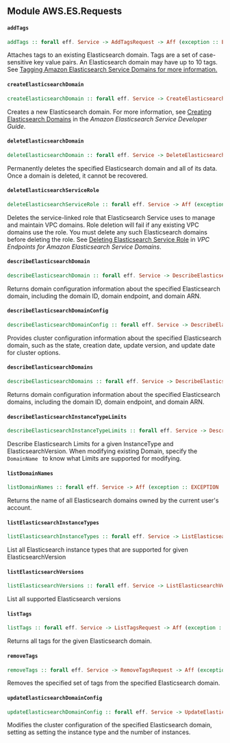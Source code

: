 ## Module AWS.ES.Requests

#### `addTags`

``` purescript
addTags :: forall eff. Service -> AddTagsRequest -> Aff (exception :: EXCEPTION | eff) Unit
```

<p>Attaches tags to an existing Elasticsearch domain. Tags are a set of case-sensitive key value pairs. An Elasticsearch domain may have up to 10 tags. See <a href="http://docs.aws.amazon.com/elasticsearch-service/latest/developerguide/es-managedomains.html#es-managedomains-awsresorcetagging" target="_blank"> Tagging Amazon Elasticsearch Service Domains for more information.</a></p>

#### `createElasticsearchDomain`

``` purescript
createElasticsearchDomain :: forall eff. Service -> CreateElasticsearchDomainRequest -> Aff (exception :: EXCEPTION | eff) CreateElasticsearchDomainResponse
```

<p>Creates a new Elasticsearch domain. For more information, see <a href="http://docs.aws.amazon.com/elasticsearch-service/latest/developerguide/es-createupdatedomains.html#es-createdomains" target="_blank">Creating Elasticsearch Domains</a> in the <i>Amazon Elasticsearch Service Developer Guide</i>.</p>

#### `deleteElasticsearchDomain`

``` purescript
deleteElasticsearchDomain :: forall eff. Service -> DeleteElasticsearchDomainRequest -> Aff (exception :: EXCEPTION | eff) DeleteElasticsearchDomainResponse
```

<p>Permanently deletes the specified Elasticsearch domain and all of its data. Once a domain is deleted, it cannot be recovered.</p>

#### `deleteElasticsearchServiceRole`

``` purescript
deleteElasticsearchServiceRole :: forall eff. Service -> Aff (exception :: EXCEPTION | eff) Unit
```

<p>Deletes the service-linked role that Elasticsearch Service uses to manage and maintain VPC domains. Role deletion will fail if any existing VPC domains use the role. You must delete any such Elasticsearch domains before deleting the role. See <a href="http://docs.aws.amazon.com/elasticsearch-service/latest/developerguide/es-vpc.html#es-enabling-slr" target="_blank">Deleting Elasticsearch Service Role</a> in <i>VPC Endpoints for Amazon Elasticsearch Service Domains</i>.</p>

#### `describeElasticsearchDomain`

``` purescript
describeElasticsearchDomain :: forall eff. Service -> DescribeElasticsearchDomainRequest -> Aff (exception :: EXCEPTION | eff) DescribeElasticsearchDomainResponse
```

<p>Returns domain configuration information about the specified Elasticsearch domain, including the domain ID, domain endpoint, and domain ARN.</p>

#### `describeElasticsearchDomainConfig`

``` purescript
describeElasticsearchDomainConfig :: forall eff. Service -> DescribeElasticsearchDomainConfigRequest -> Aff (exception :: EXCEPTION | eff) DescribeElasticsearchDomainConfigResponse
```

<p>Provides cluster configuration information about the specified Elasticsearch domain, such as the state, creation date, update version, and update date for cluster options.</p>

#### `describeElasticsearchDomains`

``` purescript
describeElasticsearchDomains :: forall eff. Service -> DescribeElasticsearchDomainsRequest -> Aff (exception :: EXCEPTION | eff) DescribeElasticsearchDomainsResponse
```

<p>Returns domain configuration information about the specified Elasticsearch domains, including the domain ID, domain endpoint, and domain ARN.</p>

#### `describeElasticsearchInstanceTypeLimits`

``` purescript
describeElasticsearchInstanceTypeLimits :: forall eff. Service -> DescribeElasticsearchInstanceTypeLimitsRequest -> Aff (exception :: EXCEPTION | eff) DescribeElasticsearchInstanceTypeLimitsResponse
```

<p> Describe Elasticsearch Limits for a given InstanceType and ElasticsearchVersion. When modifying existing Domain, specify the <code> <a>DomainName</a> </code> to know what Limits are supported for modifying. </p>

#### `listDomainNames`

``` purescript
listDomainNames :: forall eff. Service -> Aff (exception :: EXCEPTION | eff) ListDomainNamesResponse
```

<p>Returns the name of all Elasticsearch domains owned by the current user's account. </p>

#### `listElasticsearchInstanceTypes`

``` purescript
listElasticsearchInstanceTypes :: forall eff. Service -> ListElasticsearchInstanceTypesRequest -> Aff (exception :: EXCEPTION | eff) ListElasticsearchInstanceTypesResponse
```

<p>List all Elasticsearch instance types that are supported for given ElasticsearchVersion</p>

#### `listElasticsearchVersions`

``` purescript
listElasticsearchVersions :: forall eff. Service -> ListElasticsearchVersionsRequest -> Aff (exception :: EXCEPTION | eff) ListElasticsearchVersionsResponse
```

<p>List all supported Elasticsearch versions</p>

#### `listTags`

``` purescript
listTags :: forall eff. Service -> ListTagsRequest -> Aff (exception :: EXCEPTION | eff) ListTagsResponse
```

<p>Returns all tags for the given Elasticsearch domain.</p>

#### `removeTags`

``` purescript
removeTags :: forall eff. Service -> RemoveTagsRequest -> Aff (exception :: EXCEPTION | eff) Unit
```

<p>Removes the specified set of tags from the specified Elasticsearch domain.</p>

#### `updateElasticsearchDomainConfig`

``` purescript
updateElasticsearchDomainConfig :: forall eff. Service -> UpdateElasticsearchDomainConfigRequest -> Aff (exception :: EXCEPTION | eff) UpdateElasticsearchDomainConfigResponse
```

<p>Modifies the cluster configuration of the specified Elasticsearch domain, setting as setting the instance type and the number of instances. </p>


